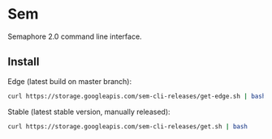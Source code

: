 # Sem

Semaphore 2.0 command line interface.

## Install

Edge (latest build on master branch):

``` bash
curl https://storage.googleapis.com/sem-cli-releases/get-edge.sh | bash
```

Stable (latest stable version, manually released):

``` bash
curl https://storage.googleapis.com/sem-cli-releases/get.sh | bash
```


